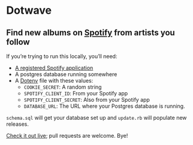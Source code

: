 # Dotwave

## Find new albums on [Spotify][] from artists you follow

If you’re trying to run this locally, you’ll need:

- [A registered Spotify application][Spotify developer]
- A postgres database running somewhere
- A [Dotenv][] file with these values:
  - `COOKIE_SECRET`: A random string
  - `SPOTIFY_CLIENT_ID`: From your Spotify app
  - `SPOTIFY_CLIENT_SECRET`: Also from your Spotify app
  - `DATABASE_URL`: The URL where your Postgres database is running.

`schema.sql` will get your database set up and `update.rb` will populate new
releases.

[Check it out live][live]; pull requests are welcome. Bye!

[Spotify]: https://www.spotify.com/
[Spotify developer]: https://developer.spotify.com/my-applications/
[Dotenv]: https://github.com/bkeepers/dotenv
[live]: http://dotwave.johnholdun.com
